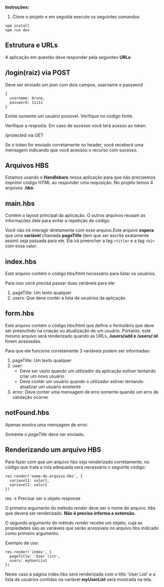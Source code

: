 

**Instruções:**

1. Clone o projeto e em seguida execute os seguintes comandos

```node
npm install
npm run dev
```


## Estrutura e URLs

A aplicação em questão deve responder pela seguintes **URLs**:

/login(raiz) via POST
--- 

Deve ser enviado um json com dois campos, usarname e password

```
{
  username: bruno,
  password: 11111
}
```

Existe somente um usuário possível. Verifique no código fonte.

Verifique a resposta. Em caso de sucesso você terá acesso ao token.


/protected via GET

Se o token for enviado corretamente no header, você receberá uma mensagem indicando que você acessou o recurso com sucesso.


## Arquivos HBS

Estamos usando o **Handlebars** nessa aplicação para que não precisemos *imprimir* código HTML ao responder uma requisição. No projeto temos 4 arquivos **.hbs**:

main.hbs
--- 
Contém o layout principal da aplicação. O outros arquivos reusam as informações dele para evitar a repetição de código.

Você não irá interagir diretamente com esse arquivo.Este arquivo **espera** que uma **variável** chamada **pageTitle** (tem que ser escrita exatamente assim) seja passada para ele. Ela irá preencher a tag `<title>` e a tag `<h1>` com essa valor.

index.hbs
---
Este arquivo contém o código hbs/html necessário para listar os usuários.

Para isso você precisá passar duas variáveis para ele:

1. pageTitle: Um texto qualquer
2. users: Que deve contér a lista de usuários da aplicação

form.hbs
---
Este arquivo contém o código hbs/html que define o formulário que deve ser preenchido na criação ou atualização de um usuário. Portanto, este mesmo arquivo será renderizado quando as URLs, **/users/add e /users/:id** forem acessadas.

Para que ele funcione corretamente 3 variáveis podem ser informadas:

1. pageTitle: Um texto qualquer
2. user: 
    * Deve ser vazio quando um utilizador da aplicação estiver tentando criar um novo usuário
   * Deve contér um usuário quando o utilizador estiver tentando atualizar um usuário existente
3. error: Deve conter uma mensagem de erro somente quando um erro de validação ocorrer

notFound.hbs
---
Apenas mostra uma mensagem de error.

Somente o *pageTitle* deve ser enviado.

## Renderizando um arquivo HBS

Para fazer com que um arquivo hbs seja renderizado corretamente, no código que trata a rota adequada será necessário o seguinte código:


```node
res.render('nome-do-arquivo-hbs', {
  variavel1: valor1,
  variavel2: valor2
})
```

res -> Precisar ser o objeto response

O primeira argumento do método *render* deve ser o nome do arquivo .hbs que deverá ser renderizado. **Não é preciso informa a extensão.**

O segundo argumento do método *render* recebe um objeto, cuja as propiedades são as variáveis que serão acessíveis no arquivo hbs indicado como primeiro argumento.

Exemplo de uso:

```node
res.render('index', {
  pageTitle: 'User list',
  users: myUserList
})
```

Neste caso a página index.hbs será renderizada com o títlo 'User List' e a lista de usuários contidas na variável **myUserList** será mostrada na tela.
